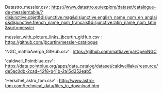Datastro_messier.csv : https://www.datastro.eu/explore/dataset/catalogue-de-messier/table/?disjunctive.objet&disjunctive.mag&disjunctive.english_name_nom_en_anglais&disjunctive.french_name_nom_francais&disjunctive.latin_name_nom_latin&sort=messier

messier_with_picture_links_jbcurtin_gitHub.csv : https://github.com/jbcurtin/messier-catalogue

'NGC_mattiaAverga_GitHub.csv' : https://github.com/mattiaverga/OpenNGC


'caldwell_Pointblue.csv' : https://data.pointblue.org/apps/data_catalog/dataset/caldwelllake/resource/de5ac0db-2cad-42f8-b41b-2a15d352eab5

'Herschel_astro_tom.csv' : http://www.astro-tom.com/technical_data/files_to_download.htm

